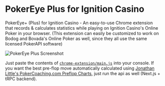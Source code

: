 # PokerEye Plus for Ignition Casino
 PokerEye+ (Plus) for Ignition Casino - An easy-to-use Chrome extension that records & calculates statistics while playing on Ignition Casino's Online Poker in your browser. (This extension can easily be customized to work on Bodog and Bovada's Online Poker as well, since they all use the same licensed PokerAPI software)

<img src="https://github.com/vuolo/PokerEye-Plus-for-Ignition-Casino/blob/main/assets/screenshots/Screenshot 2024-09-14 at 8.21.55 PM.png?raw=true" alt="PokerEye Plus Screenshot">

Just paste the contents of [`chrome-extension/main.js`](https://github.com/vuolo/PokerEye-Plus-for-Ignition-Casino/blob/main/chrome-extension/main.js) into your console. If you want the best pre-flop move automatically calculated using [Jonathan Little's PokerCoaching.com Preflop Charts](https://poker-coaching.s3.amazonaws.com/tools/preflop-charts/online-6max-gto-charts.pdf), just run the api as well (Next.js + tRPC backend).